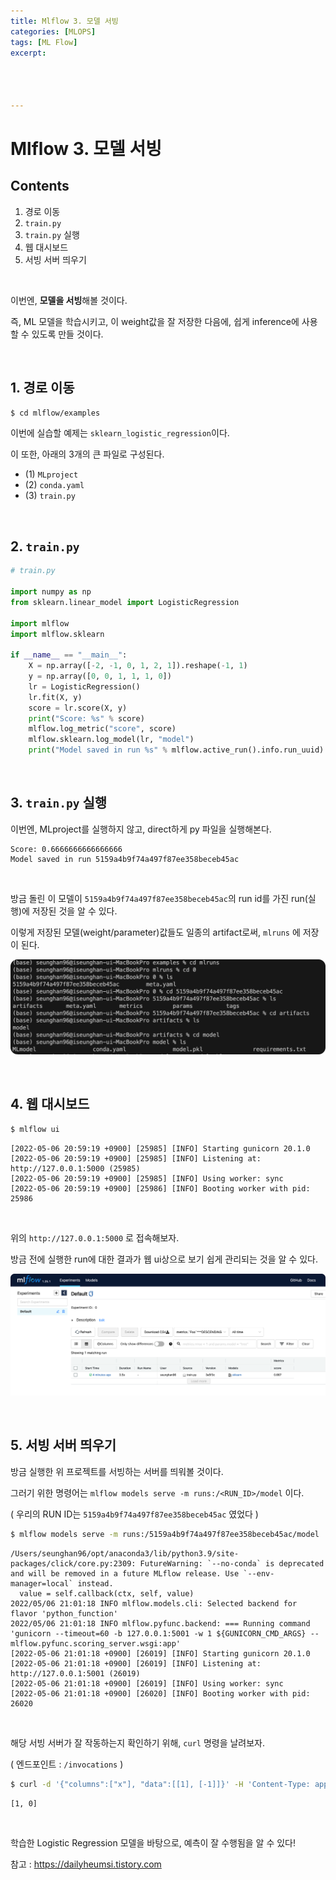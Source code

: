 ```yaml
---
title: Mlflow 3. 모델 서빙
categories: [MLOPS]
tags: [ML Flow]
excerpt: 




---
```


<script src="https://cdn.mathjax.org/mathjax/latest/MathJax.js?config=TeX-AMS-MML_HTMLorMML" type="text/javascript"></script>

# Mlflow 3. 모델 서빙

## Contents

1. 경로 이동
2. `train.py`
3. `train.py` 실행
4. 웹 대시보드
5. 서빙 서버 띄우기

<br>

이번엔, **모델을 서빙**해볼 것이다.

즉, ML 모델을 학습시키고, 이 weight값을 잘 저장한 다음에, 쉽게 inference에 사용할 수 있도록 만들 것이다.

<br>

## 1. 경로 이동

```bash
$ cd mlflow/examples
```

이번에 실습할 예제는 `sklearn_logistic_regression`이다.

이 또한, 아래의 3개의 큰 파일로 구성된다.

- (1) `MLproject`
- (2) `conda.yaml`
- (3) `train.py`

<br>

## 2. `train.py`

```python
# train.py

import numpy as np
from sklearn.linear_model import LogisticRegression

import mlflow
import mlflow.sklearn

if __name__ == "__main__":
    X = np.array([-2, -1, 0, 1, 2, 1]).reshape(-1, 1)
    y = np.array([0, 0, 1, 1, 1, 0])
    lr = LogisticRegression()
    lr.fit(X, y)
    score = lr.score(X, y)
    print("Score: %s" % score)
    mlflow.log_metric("score", score)
    mlflow.sklearn.log_model(lr, "model")
    print("Model saved in run %s" % mlflow.active_run().info.run_uuid)
```

<br>

## 3. `train.py` 실행

이번엔, MLproject를 실행하지 않고, direct하게 py 파일을 실행해본다.

```
Score: 0.6666666666666666
Model saved in run 5159a4b9f74a497f87ee358beceb45ac
```

<br>

방금 돌린 이 모델이 `5159a4b9f74a497f87ee358beceb45ac`의 run id를 가진 run(실행)에 저장된 것을 알 수 있다.

이렇게 저장된 모델(weight/parameter)값들도 일종의 artifact로써, `mlruns` 에 저장이 된다.

![figure2](/assets/img/mlops/img148.png)

<br>

## 4. 웹 대시보드

```bash
$ mlflow ui
```

```
[2022-05-06 20:59:19 +0900] [25985] [INFO] Starting gunicorn 20.1.0
[2022-05-06 20:59:19 +0900] [25985] [INFO] Listening at: http://127.0.0.1:5000 (25985)
[2022-05-06 20:59:19 +0900] [25985] [INFO] Using worker: sync
[2022-05-06 20:59:19 +0900] [25986] [INFO] Booting worker with pid: 25986
```

<br>

위의 `http://127.0.0.1:5000` 로 접속해보자.

방금 전에 실행한 run에 대한 결과가 웹 ui상으로 보기 쉽게 관리되는 것을 알 수 있다.

![figure2](/assets/img/mlops/img149.png)

<br>

## 5. 서빙 서버 띄우기

방금 실행한 위 프로젝트를 서빙하는 서버를 띄워볼 것이다.

그러기 위한 명령어는 `mlflow models serve -m runs:/<RUN_ID>/model` 이다.

( 우리의 RUN ID는 `5159a4b9f74a497f87ee358beceb45ac` 였었다 )

```bash
$ mlflow models serve -m runs:/5159a4b9f74a497f87ee358beceb45ac/model
```

```
/Users/seunghan96/opt/anaconda3/lib/python3.9/site-packages/click/core.py:2309: FutureWarning: `--no-conda` is deprecated and will be removed in a future MLflow release. Use `--env-manager=local` instead.
  value = self.callback(ctx, self, value)
2022/05/06 21:01:18 INFO mlflow.models.cli: Selected backend for flavor 'python_function'
2022/05/06 21:01:18 INFO mlflow.pyfunc.backend: === Running command 'gunicorn --timeout=60 -b 127.0.0.1:5001 -w 1 ${GUNICORN_CMD_ARGS} -- mlflow.pyfunc.scoring_server.wsgi:app'
[2022-05-06 21:01:18 +0900] [26019] [INFO] Starting gunicorn 20.1.0
[2022-05-06 21:01:18 +0900] [26019] [INFO] Listening at: http://127.0.0.1:5001 (26019)
[2022-05-06 21:01:18 +0900] [26019] [INFO] Using worker: sync
[2022-05-06 21:01:18 +0900] [26020] [INFO] Booting worker with pid: 26020
```

<br>

해당 서빙 서버가 잘 작동하는지 확인하기 위해, `curl` 명령을 날려보자.

( 엔드포인트 : `/invocations` )

```bash
$ curl -d '{"columns":["x"], "data":[[1], [-1]]}' -H 'Content-Type: application/json; format=pandas-split' -X POST localhost:5001/invocations
```

```
[1, 0]
```

<br>

학습한 Logistic Regression 모델을 바탕으로, 예측이 잘 수행됨을 알 수 있다!



참고 : https://dailyheumsi.tistory.com